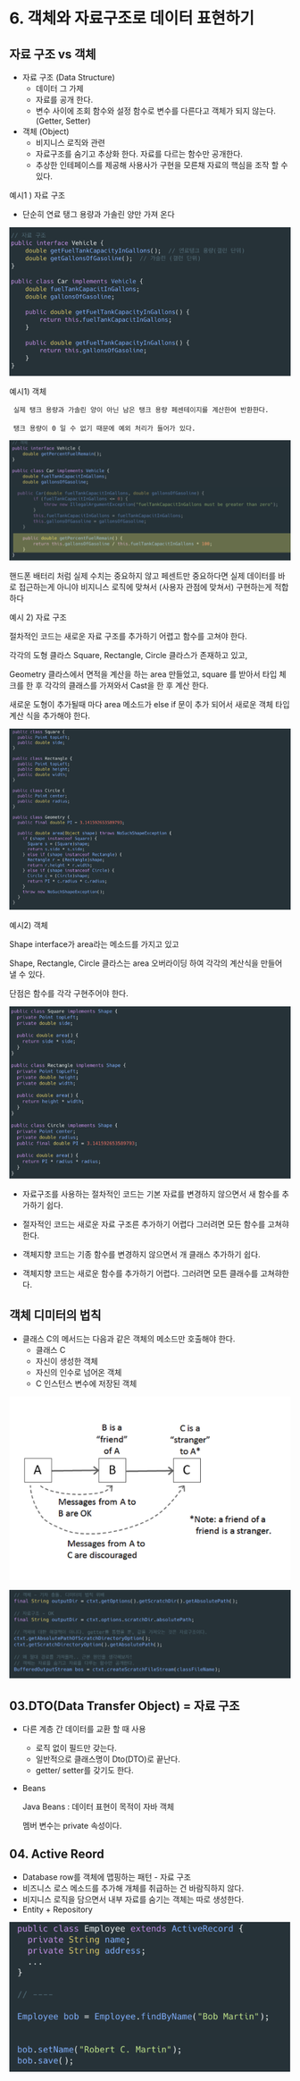 # 6. 객체와 자료구조로 데이터 표현하기

## 자료 구조 vs 객체

- 자료 구조 (Data Structure)
    - 데이터 그 가제
    - 자료를 공개 한다.
    - 변수 사이에 조회 함수와 설정 함수로 변수를 다른다고 객체가 되지 않는다.  (Getter, Setter)
- 객체 (Object)
    - 비지니스 로직와 관련
    - 자료구조를 숨기고 추상화 한다. 자료를 다르는 함수만 공개한다.
    - 추상한 인테페이스를 제공해 사용사가 구현을 모른채 자료의 핵심을 조작 할 수 있다.

예시1 ) 자료 구조 

- 단순히 연료 탱그 용량과 가솔린 양만 가져 온다

![Untitled](image/6/Untitled.png)

예시1) 객체 

     실제 탱크 용량과 가솔린 양이 아닌 남은 탱크 용량 페센테이지를 계산한여 반환한다. 

     탱크 용량이 0 일 수 없기 때문에 예외 처리가 들어가 있다. 

    

![Untitled](image/6/Untitled%201.png)

  핸드폰 배터리 처럼 실제 수치는 중요하지 않고 페센트만 중요하다면 실제 데이터를 바로 접근하는게 아니야  비지니스 로직에 맞쳐서 (사용자 관점에 맞쳐서)  구현하는게 적합하다

예시 2) 자료 구조 

절차적인 코드는 새로운 자료 구조를 추가하기 어렵고 함수를 고쳐야 한다. 

각각의 도형 클라스 Square, Rectangle, Circle 클라스가 존재하고 있고,

 Geometry 클라스에서 면적을 계산을 하는 area 만들었고, square 를 받아서 타입 체크를 한 후 각각의 클래스를 가져와서 Cast을 한 후 계산 한다. 

새로운 도형이 추가될때 마다 area  메소드가 else if 문이 추가 되어서 새로운 객체 타입 계산 식을 추가해야 한다. 

![Untitled](image/6/Untitled%202.png)

예시2) 객체 

Shape interface가 area라는 메소드를 가지고 있고 

Shape, Rectangle, Circle 클라스는 area 오버라이딩 하여 각각의 계산식을 만들어 낼 수 있다. 

단점은 함수를 각각 구현주어야 한다. 

![Untitled](image/6/Untitled%203.png)

- 자료구조를 사용하는 절차적인 코드는 기본 자료를 변경하지 않으면서 새 함수를  추가하기 쉽다.
- 절자적인 코드는 새로운 자료 구조른 추가하기 어렵다 그러려면 모든 함수를 고쳐햐한다.

- 객체지향 코드는 기종 함수를 변경하지 않으면서 개 클래스 추가하기 쉽다.
- 객체지향 코드는 새로운 함수를 추가하기 어렵다. 그러려면 모튼 클래수를 고쳐햐한다.

## 객체 디미터의 법칙

- 클래스 C의 메서드는 다음과 같은 객체의 메소드만 호출해야 한다.
    - 클래스 C
    - 자신이 생성한 객체
    - 자신의 인수로 넘어온 객체
    - C 인스턴스 변수에 저장된 객체

![Untitled](image/6/Untitled%204.png)

![Untitled](image/6/Untitled%205.png)

## 03.DTO(Data Transfer Object) = 자료 구조

- 다른 계층 간 데이터를 교환 할 때 사용
    - 로직 없이 필드만 갖는다.
    - 일반적으로 클래스명이 Dto(DTO)로 끝난다.
    - getter/ setter를 갖기도 한다.
- Beans
    
    Java Beans : 데이터 표현이 목적이  자바 객체 
    
    멤버 변수는 private 속성이다. 
    

## 04. Active Reord

- Database row를 객체에 맵핑하는 패턴  - 자료 구조
- 비즈니스 로스 메소드를 추가해 개체를 취급하는 건 바람직하지 않다.
- 비지니스 로직을 담으면서 내부 자료를 숨기는 객체는 따로 생성한다.
- Entity + Repository

![Untitled](image/6/Untitled%206.png)